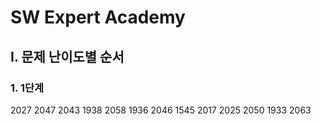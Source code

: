 # SW Expert Academy

## I. 문제 난이도별 순서

### 1. 1단계
2027
2047
2043
1938
2058
1936
2046
1545
2017
2025
2050
1933
2063